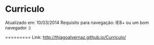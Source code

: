 Curriculo
=========

Atualizado em: 10/03/2014
Requisito para navegação: IE8+ ou um bom navegador :)

=========
Link: http://thiagoalvernaz.github.io/Curriculo/
